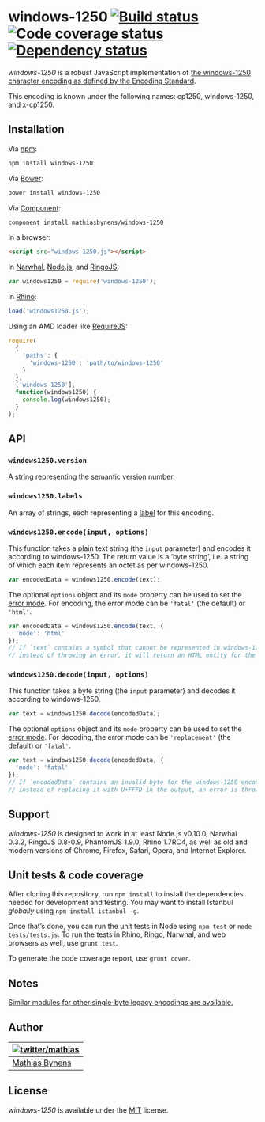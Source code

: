 # windows-1250 [![Build status](https://travis-ci.org/mathiasbynens/windows-1250.svg?branch=master)](https://travis-ci.org/mathiasbynens/windows-1250) [![Code coverage status](http://img.shields.io/coveralls/mathiasbynens/windows-1250/master.svg)](https://coveralls.io/r/mathiasbynens/windows-1250) [![Dependency status](https://gemnasium.com/mathiasbynens/windows-1250.svg)](https://gemnasium.com/mathiasbynens/windows-1250)

_windows-1250_ is a robust JavaScript implementation of [the windows-1250 character encoding as defined by the Encoding Standard](http://encoding.spec.whatwg.org/#windows-1250).

This encoding is known under the following names: cp1250, windows-1250, and x-cp1250.

## Installation

Via [npm](http://npmjs.org/):

```bash
npm install windows-1250
```

Via [Bower](http://bower.io/):

```bash
bower install windows-1250
```

Via [Component](https://github.com/component/component):

```bash
component install mathiasbynens/windows-1250
```

In a browser:

```html
<script src="windows-1250.js"></script>
```

In [Narwhal](http://narwhaljs.org/), [Node.js](http://nodejs.org/), and [RingoJS](http://ringojs.org/):

```js
var windows1250 = require('windows-1250');
```

In [Rhino](http://www.mozilla.org/rhino/):

```js
load('windows1250.js');
```

Using an AMD loader like [RequireJS](http://requirejs.org/):

```js
require(
  {
    'paths': {
      'windows-1250': 'path/to/windows-1250'
    }
  },
  ['windows-1250'],
  function(windows1250) {
    console.log(windows1250);
  }
);
```

## API

### `windows1250.version`

A string representing the semantic version number.

### `windows1250.labels`

An array of strings, each representing a [label](http://encoding.spec.whatwg.org/#label) for this encoding.

### `windows1250.encode(input, options)`

This function takes a plain text string (the `input` parameter) and encodes it according to windows-1250. The return value is a ‘byte string’, i.e. a string of which each item represents an octet as per windows-1250.

```js
var encodedData = windows1250.encode(text);
```

The optional `options` object and its `mode` property can be used to set the [error mode](http://encoding.spec.whatwg.org/#error-mode). For encoding, the error mode can be `'fatal'` (the default) or `'html'`.

```js
var encodedData = windows1250.encode(text, {
  'mode': 'html'
});
// If `text` contains a symbol that cannot be represented in windows-1250,
// instead of throwing an error, it will return an HTML entity for the symbol.
```

### `windows1250.decode(input, options)`

This function takes a byte string (the `input` parameter) and decodes it according to windows-1250.

```js
var text = windows1250.decode(encodedData);
```

The optional `options` object and its `mode` property can be used to set the [error mode](http://encoding.spec.whatwg.org/#error-mode). For decoding, the error mode can be `'replacement'` (the default) or `'fatal'`.

```js
var text = windows1250.decode(encodedData, {
  'mode': 'fatal'
});
// If `encodedData` contains an invalid byte for the windows-1250 encoding,
// instead of replacing it with U+FFFD in the output, an error is thrown.
```

## Support

_windows-1250_ is designed to work in at least Node.js v0.10.0, Narwhal 0.3.2, RingoJS 0.8-0.9, PhantomJS 1.9.0, Rhino 1.7RC4, as well as old and modern versions of Chrome, Firefox, Safari, Opera, and Internet Explorer.

## Unit tests & code coverage

After cloning this repository, run `npm install` to install the dependencies needed for development and testing. You may want to install Istanbul _globally_ using `npm install istanbul -g`.

Once that’s done, you can run the unit tests in Node using `npm test` or `node tests/tests.js`. To run the tests in Rhino, Ringo, Narwhal, and web browsers as well, use `grunt test`.

To generate the code coverage report, use `grunt cover`.

## Notes

[Similar modules for other single-byte legacy encodings are available.](https://www.npmjs.org/browse/keyword/legacy-encoding)

## Author

| [![twitter/mathias](https://gravatar.com/avatar/24e08a9ea84deb17ae121074d0f17125?s=70)](https://twitter.com/mathias "Follow @mathias on Twitter") |
|---|
| [Mathias Bynens](https://mathiasbynens.be/) |

## License

_windows-1250_ is available under the [MIT](https://mths.be/mit) license.
